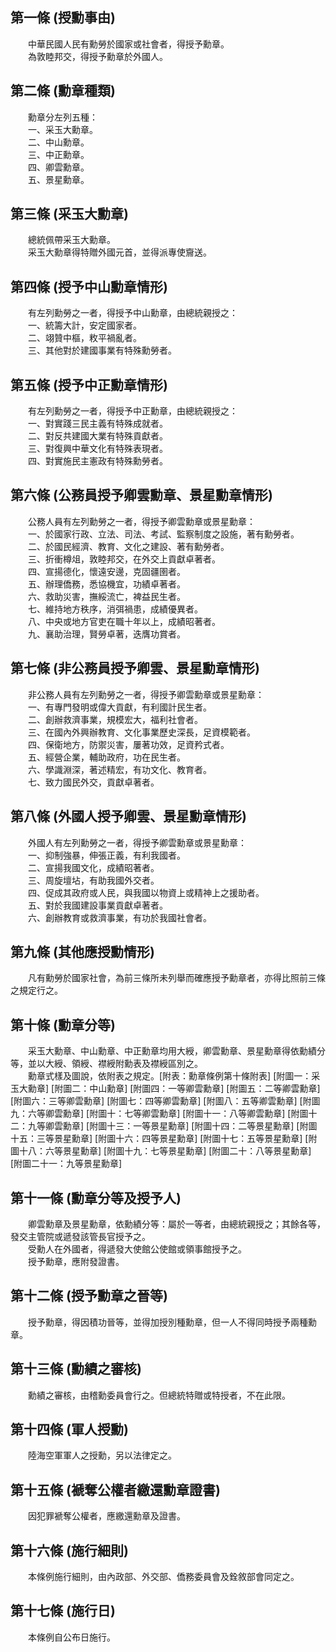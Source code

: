 第一條 (授勳事由)
-----------------
　　中華民國人民有勳勞於國家或社會者，得授予勳章。  
　　為敦睦邦交，得授予勳章於外國人。  


第二條 (勳章種類)
-----------------
　　勳章分左列五種：  
　　一、采玉大勳章。  
　　二、中山勳章。  
　　三、中正勳章。  
　　四、卿雲勳章。  
　　五、景星勳章。  


第三條 (采玉大勳章)
-------------------
　　總統佩帶采玉大勳章。  
　　采玉大勳章得特贈外國元首，並得派專使齎送。  


第四條 (授予中山勳章情形)
-------------------------
　　有左列勳勞之一者，得授予中山勳章，由總統親授之：  
　　一、統籌大計，安定國家者。  
　　二、翊贊中樞，敉平禍亂者。  
　　三、其他對於建國事業有特殊勳勞者。  


第五條 (授予中正勳章情形)
-------------------------
　　有左列勳勞之一者，得授予中正勳章，由總統親授之：  
　　一、對實踐三民主義有特殊成就者。  
　　二、對反共建國大業有特殊貢獻者。  
　　三、對復興中華文化有特殊表現者。  
　　四、對實施民主憲政有特殊勳勞者。  


第六條 (公務員授予卿雲勳章、景星勳章情形)
-----------------------------------------
　　公務人員有左列勳勞之一者，得授予卿雲勳章或景星勳章：  
　　一、於國家行政、立法、司法、考試、監察制度之設施，著有勳勞者。  
　　二、於國民經濟、教育、文化之建設、著有勳勞者。  
　　三、折衝樽俎，敦睦邦交，在外交上貢獻卓著者。  
　　四、宣揚德化，懷遠安邊，克固疆圉者。  
　　五、辦理僑務，悉協機宜，功績卓著者。  
　　六、救助災害，撫綏流亡，裨益民生者。  
　　七、維持地方秩序，消弭禍患，成績優異者。  
　　八、中央或地方官吏在職十年以上，成績昭著者。  
　　九、襄助治理，賢勞卓著，迭膺功賞者。  


第七條 (非公務員授予卿雲、景星勳章情形)
---------------------------------------
　　非公務人員有左列勳勞之一者，得授予卿雲勳章或景星勳章：  
　　一、有專門發明或偉大貢獻，有利國計民生者。  
　　二、創辦救濟事業，規模宏大，福利社會者。  
　　三、在國內外興辦教育、文化事業歷史深長，足資模範者。  
　　四、保衛地方，防禦災害，屢著功效，足資矜式者。  
　　五、經營企業，輔助政府，功在民生者。  
　　六、學識淵深，著述精宏，有功文化、教育者。  
　　七、致力國民外交，貢獻卓著者。  


第八條 (外國人授予卿雲、景星勳章情形)
-------------------------------------
　　外國人有左列勳勞之一者，得授予卿雲勳章或景星勳章：  
　　一、抑制強暴，伸張正義，有利我國者。  
　　二、宣揚我國文化，成績昭著者。  
　　三、周旋壇坫，有助我國外交者。  
　　四、促成其政府或人民，與我國以物資上或精神上之援助者。  
　　五、對於我國建設事業貢獻卓著者。  
　　六、創辦教育或救濟事業，有功於我國社會者。  


第九條 (其他應授勳情形)
-----------------------
　　凡有勳勞於國家社會，為前三條所未列舉而確應授予勳章者，亦得比照前三條之規定行之。  


第十條 (勳章分等)
-----------------
　　采玉大勳章、中山勳章、中正勳章均用大綬，卿雲勳章、景星勳章得依勳績分等，並以大綬、領綬、襟綬附勳表及襟綬區別之。  
　　勳章式樣及圖說，依附表之規定。[附表：勳章條例第十條附表] [附圖一：采玉大勳章] [附圖二：中山勳章] [附圖四：一等卿雲勳章] [附圖五：二等卿雲勳章] [附圖六：三等卿雲勳章] [附圖七：四等卿雲勳章] [附圖八：五等卿雲勳章] [附圖九：六等卿雲勳章] [附圖十：七等卿雲勳章] [附圖十一：八等卿雲勳章] [附圖十二：九等卿雲勳章] [附圖十三：一等景星勳章] [附圖十四：二等景星勳章] [附圖十五：三等景星勳章] [附圖十六：四等景星勳章] [附圖十七：五等景星勳章] [附圖十八：六等景星勳章] [附圖十九：七等景星勳章] [附圖二十：八等景星勳章] [附圖二十一：九等景星勳章]  


第十一條 (勳章分等及授予人)
---------------------------
　　卿雲勳章及景星勳章，依勳績分等：屬於一等者，由總統親授之；其餘各等，發交主管院或遞發該管長官授予之。  
　　受勳人在外國者，得遞發大使館公使館或領事館授予之。  
　　授予勳章，應附發證書。  


第十二條 (授予勳章之晉等)
-------------------------
　　授予勳章，得因積功晉等，並得加授別種勳章，但一人不得同時授予兩種勳章。  


第十三條 (勳績之審核)
---------------------
　　勳績之審核，由稽勳委員會行之。但總統特贈或特授者，不在此限。  


第十四條 (軍人授勳)
-------------------
　　陸海空軍軍人之授勳，另以法律定之。  


第十五條 (褫奪公權者繳還勳章證書)
---------------------------------
　　因犯罪褫奪公權者，應繳還勳章及證書。  


第十六條 (施行細則)
-------------------
　　本條例施行細則，由內政部、外交部、僑務委員會及銓敘部會同定之。  


第十七條 (施行日)
-----------------
　　本條例自公布日施行。